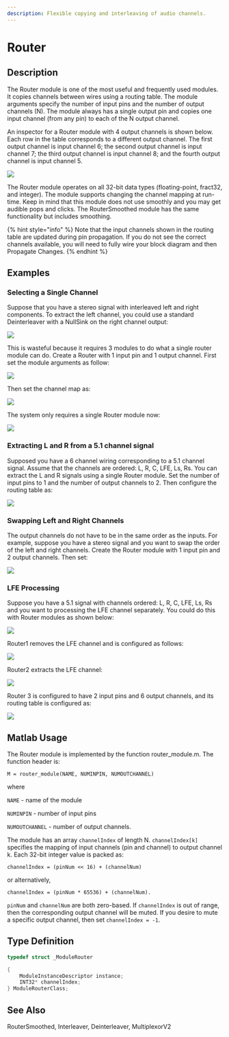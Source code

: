 ```yaml
---
description: Flexible copying and interleaving of audio channels.
---
```


# Router

## Description

The Router module is one of the most useful and frequently used modules.  It copies channels between wires using a routing table.  The module arguments specify the number of input pins and the number of output channels \(N\).  The module always has a single output pin and copies one input channel \(from any pin\) to each of the N output channel.

An inspector for a Router module with 4 output channels is shown below.  Each row in the table corresponds to a different output channel.  The first output channel is input channel 6; the second output channel is input channel 7; the third output channel is input channel 8; and the fourth output channel is input channel 5.

![](../../../.gitbook/assets/image%20%2889%29.png)

The Router module operates on all 32-bit data types \(floating-point, fract32, and integer\).  The module supports changing the channel mapping at run-time. Keep in mind that this module does not use smoothly and you may get audible pops and clicks.  The RouterSmoothed module has the same functionality but includes smoothing.

{% hint style="info" %}
Note that the input channels shown in the routing table are updated during pin propagation.  If you do not see the correct channels available, you will need to fully wire your block diagram and then Propagate Changes.
{% endhint %}

## Examples

### Selecting a Single Channel

Suppose that you have a stereo signal with interleaved left and right components. To extract the left channel, you could use a standard Deinterleaver with a NullSink on the right channel output:

![](../../../.gitbook/assets/image%20%2842%29.png)

This is wasteful because it requires 3 modules to do what a single router module can do. Create a Router with 1 input pin and 1 output channel.  First set the module arguments as follow:

![](../../../.gitbook/assets/image%20%2876%29.png)

Then set the channel map as:

![](../../../.gitbook/assets/image%20%2834%29.png)

The system only requires a single Router module now:

![](../../../.gitbook/assets/image%20%2863%29.png)

### Extracting L and R from a 5.1 channel signal

Supposed you have a 6 channel wiring corresponding to a 5.1 channel signal.  Assume that the channels are ordered: L, R, C, LFE, Ls, Rs.  You can extract the L and R signals using a single Router module.  Set the number of input pins to 1 and the number of output channels to 2.  Then configure the routing table as:

![](../../../.gitbook/assets/image%20%2875%29.png)

### Swapping Left and Right Channels

The output channels do not have to be in the same order as the inputs. For example, suppose you have a stereo signal and you want to swap the order of the left and right channels. Create the Router module with 1 input pin and 2 output channels. Then set:

![](../../../.gitbook/assets/image%20%2861%29.png)

### LFE Processing

Suppose you have a 5.1 signal with channels ordered: L, R, C, LFE, Ls, Rs and you want to processing the LFE channel separately.  You could do this with Router modules as shown below:

![](../../../.gitbook/assets/image%20%2862%29.png)

Router1 removes the LFE channel and is configured as follows:

![](../../../.gitbook/assets/image%20%2886%29.png)

Router2 extracts the LFE channel:

![](../../../.gitbook/assets/image%20%2857%29.png)

Router 3 is configured to have 2 input pins and 6 output channels, and its routing table is configured as:

![](../../../.gitbook/assets/image%20%2831%29.png)

## Matlab Usage

The Router module is implemented by the function router\_module.m.  The function header is:

`M = router_module(NAME, NUMINPIN, NUMOUTCHANNEL)`

where

`NAME` - name of the module

`NUMINPIN` - number of input pins

`NUMOUTCHANNEL` - number of output channels.

The module has an array `channelIndex` of length N.  `channelIndex[k]` specifies the mapping of input channels \(pin and channel\) to output channel k.  Each 32-bit integer value is packed as:

`channelIndex = (pinNum << 16) + (channelNum)`

or alternatively,

`channelIndex = (pinNum * 65536) + (channelNum).`

`pinNum` and `channelNum` are both zero-based.  If `channelIndex` is out of range, then the corresponding output channel will be muted.  If you desire to mute a specific output channel, then set `channelIndex = -1`.

## Type Definition

```cpp
typedef struct _ModuleRouter

{
    ModuleInstanceDescriptor instance;
    INT32* channelIndex;
} ModuleRouterClass;

```

## See Also

RouterSmoothed, Interleaver, Deinterleaver, MultiplexorV2

